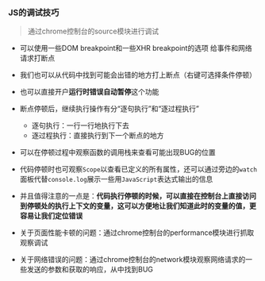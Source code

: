 ### JS的调试技巧

> 通过chrome控制台的source模块进行调试

- 可以使用一些DOM breakpoint和一些XHR breakpoint的选项 给事件和网络请求打断点
- 我们也可以从代码中找到可能会出错的地方打上断点（右键可选择条件停顿）
- 也可以直接开户**运行时错误自动暂停**这个功能
- 断点停顿后，继续执行操作有分“逐句执行”和“逐过程执行”
  - 逐句执行：一行一行地执行下去
  - 逐过程执行：直接执行到下一个断点的地方
- 可以在停顿过程中观察函数的调用栈来查看可能出现BUG的位置
- 代码停顿时也可观察`Scope`以查看已定义的所有属性，还可以通过旁边的`watch`面板代替`console.log`展示一些用`JavaScript`表达式输出的信息
- 并且值得注意的一点是：**代码执行停顿的时候，可以直接在控制台上直接访问到停顿处的执行上下文的变量，这可以方便地让我们知道此时的变量的值，更容易让我们定位错误**



- 关于页面性能卡顿的问题：通过chrome控制台的performance模块进行抓取观察调试



- 关于网络错误的问题：通过chrome控制台的network模块观察网络请求的一些发送的参数和获取的响应，从中找到BUG